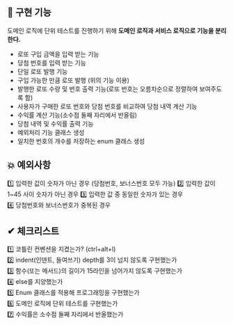 ## 📢 구현 기능
도메인 로직에 단위 테스트를 진행하기 위해 **도메인 로직과 서비스 로직으로 기능을 분리한다.**
- 로또 구입 금액을 입력 받는 기능
- 당첨 번호를 입력 받는 기능
- 단일 로또 발행 기능
- 구입 가능한 만큼 로또 발행 (위의 기능 이용)
- 발행한 로또 수량 및 번호 출력 기능(로또 번호는 오름차순으로 정렬하여 보여주도록 함)
- 사용자가 구매한 로또 번호와 당첨 번호를 비교하여 당첨 내역 계산 기능
- 수익률 계산 기능(소수점 둘째 자리에서 반올림)
- 당첨 내역 및 수익률 출력 기능
- 예외처리 기능 클래스 생성
- 일치한 번호의 개수를 저장하는 enum 클래스 생성

## 💥 예외사항
1️⃣ 입력한 값이 숫자가 아닌 경우 (당첨번호, 보너스번호 모두 가능)
2️⃣ 입력한 값이 1~45 사이 숫자가 아닌 경우
3️⃣ 입력한 값 중 동일한 숫자가 있는 경우  
4️⃣ 당첨번호와 보너스번호가 중복된 경우

## ✔ 체크리스트
1️⃣ 코틀린 컨벤션을 지켰는가? (ctrl+alt+l)  
2️⃣ indent(인덴트, 들여쓰기) depth를 3이 넘지 않도록 구현했는가  
3️⃣ 함수(또는 메서드)의 길이가 15라인을 넘어가지 않도록 구현했는가  
4️⃣ else를 지양했는가  
5️⃣ Enum 클래스를 적용해 프로그래밍을 구현했는가    
6️⃣ 도메인 로직에 단위 테스트를 구현했는가  
7️⃣ 수익률은 소수점 둘째 자리에서 반올했는가